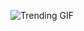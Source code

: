 
<!-- GIF_SECTION -->
![Trending GIF](https://media3.giphy.com/media/v1.Y2lkPThiYjIxNzcyMTZhdm94bTJpZnk5cXE1MGhhczlyZ25vNnd2MXRtdm9uaWE5NGJ6biZlcD12MV9naWZzX3NlYXJjaCZjdD1n/khMQDMRqOBEToISmyp/giphy.gif)
<!-- END_GIF_SECTION -->

